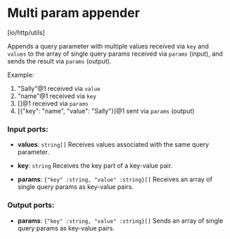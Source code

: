 # Multi param appender

[io/http/utils]

Appends a query parameter with multiple values received via `key` and `values` to the array of single query params received via `params` (input), and sends the result via `params` (output).

Example:
1. "Sally"@1 received via `value`
2. "name"@1 received via `key`
3. []@1 received via `params`
4. [{"key": "name", "value": "Sally"}]@1 sent via `params` (output)

### Input ports:

* __values__: `string[]`
    Receives values associated with the same query parameter.



* __key__: `string`
    Receives the key part of a key-value pair.



* __params__: `{"key" :string, "value" :string}[]`
    Receives an array of single query params as key-value pairs.



### Output ports:

* __params__: `{"key" :string, "value" :string}[]`
    Sends an array of single query params as key-value pairs.



